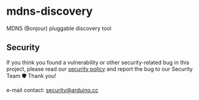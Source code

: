 # mdns-discovery

MDNS (Bonjour) pluggable discovery tool

## Security

If you think you found a vulnerability or other security-related bug in this project, please read our
[security policy](https://github.com/arduino/mdns-discovery/security/policy) and report the bug to our Security Team 🛡️
Thank you!

e-mail contact: security@arduino.cc
